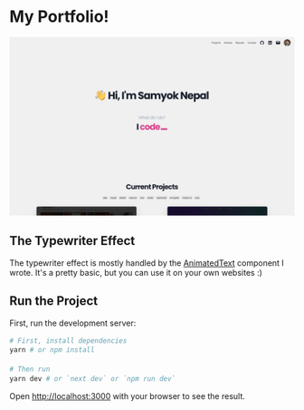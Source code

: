 # My Portfolio!

[![A portfolio preview](./portfolio.png "My Portfolio")](https://samyok.us)

## The Typewriter Effect
The typewriter effect is mostly handled by the [AnimatedText](./components/animatedText.js) component I wrote. 
It's a pretty basic, but you can use it on your own websites :)


## Run the Project
First, run the development server:

```bash
# First, install dependencies
yarn # or npm install

# Then run
yarn dev # or `next dev` or `npm run dev`
```

Open [http://localhost:3000](http://localhost:3000) with your browser to see the result.
